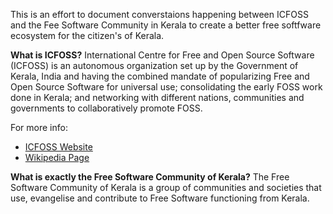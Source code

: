This is an effort to document converstaions happening between ICFOSS and the Fee Software Community in Kerala to create a better free softfware ecosystem for the citizen's of Kerala.

**What is ICFOSS?**
International Centre for Free and Open Source Software (ICFOSS) is an autonomous organization set up by the Government of Kerala, India and having the combined mandate of popularizing Free and Open Source Software for universal use; consolidating the early FOSS work done in Kerala; and networking with different nations, communities and governments to collaboratively promote FOSS.

For more info:
- [ICFOSS Website](https://icfoss.in/about-us)
- [Wikipedia Page](https://en.wikipedia.org/wiki/ICFOSS)

**What is exactly the Free Software Community of Kerala?**
The Free Software Community of Kerala is a group of communities and societies that use, evangelise and contribute to Free Software functioning from Kerala.